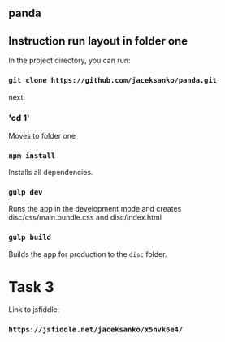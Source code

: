 ## panda

## Instruction run layout in folder one

In the project directory, you can run:
### `git clone https://github.com/jaceksanko/panda.git`

next:
### 'cd 1'
Moves to folder one

### `npm install`

Installs all dependencies. 

### `gulp dev`

Runs the app in the development mode and creates disc/css/main.bundle.css and disc/index.html

### `gulp build`

Builds the app for production to the `disc` folder.

# Task 3 

Link to jsfiddle:

### `https://jsfiddle.net/jaceksanko/x5nvk6e4/`